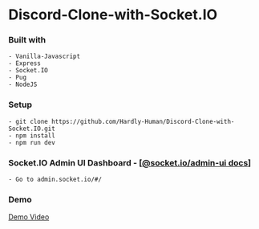# Discord-Clone-with-Socket.IO

### Built with

    - Vanilla-Javascript
    - Express
    - Socket.IO
    - Pug
    - NodeJS

### Setup

    - git clone https://github.com/Hardly-Human/Discord-Clone-with-Socket.IO.git
    - npm install
    - npm run dev

### Socket.IO Admin UI Dashboard - [[@socket.io/admin-ui docs](https://socket.io/docs/v4/admin-ui/)]

    - Go to admin.socket.io/#/

### Demo

[Demo Video](https://user-images.githubusercontent.com/32925391/132136515-4a75db89-cb05-46bf-ba50-83563e7649bf.mp4)
